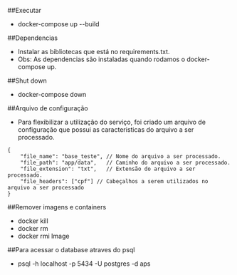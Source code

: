 ##Executar
- docker-compose up --build

##Dependencias
- Instalar as bibliotecas que está no requirements.txt.
- Obs: As dependencias são instaladas quando rodamos o docker-compose up.

##Shut down
- docker-compose down

##Arquivo de configuração
- Para flexibilizar a utilização do serviço, foi criado um arquivo de configuração que possui as caracteristicas do arquivo a ser processado.
```
{
    "file_name": "base_teste", // Nome do arquivo a ser processado.
    "file_path": "app/data",   // Caminho do arquivo a ser processado.
    "file_extension": "txt",   // Extensão do arquivo a ser processado.
    "file_headers": ["cpf"] // Cabeçalhos a serem utilizados no arquivo a ser processado
}
```

##Remover imagens e containers
- docker kill <container-id>
- docker rm <container-id>
- docker rmi Image <nome>

##Para acessar o database atraves do psql
- psql -h localhost -p 5434 -U postgres -d aps